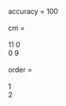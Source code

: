 
accuracy = 100 <br>
<br>
cm =<br>
<br>
   		 11     0<br>
    	  0     9<br>
<br>
order =<br>
<br>
     1<br>
     2<br>

